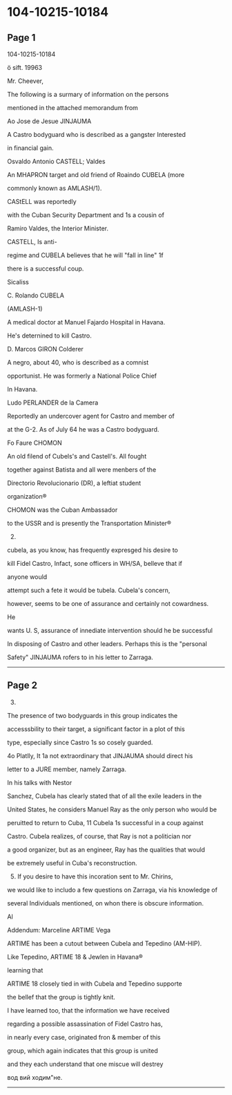 # 104-10215-10184

## Page 1

104-10215-10184

ö sift. 19963

Mr. Cheever,

The following is a surmary of information on the persons

mentioned in the attached memorandum from

Ao Jose de Jesue JINJAUMA

A Castro bodyguard who is described as a gangster Interested

in financial gain.

Osvaldo Antonio CASTELL; Valdes

An MHAPRON target and old friend of Roaindo CUBELA (more

commonly known as AMLASH/1).

CAStELL was reportedly

with the Cuban Security Department and 1s a cousin of

Ramiro Valdes, the Interior Minister.

CASTELL, Is anti-

regime and CUBELA believes that he will "fall in line" 1f

there is a successful coup.

Sicaliss

C. Rolando CUBELA

(AMLASH-1)

A medical doctor at Manuel Fajardo Hospital in Havana.

He's deternined to kill Castro.

D. Marcos GIRON Colderer

A negro, about 40, who is described as a comnist

opportunist. He was formerly a National Police Chief

In Havana.

Ludo PERLANDER de la Camera

Reportedly an undercover agent for Castro and member of

at the G-2. As of July 64 he was a Castro bodyguard.

Fo Faure CHOMON

An old filend of Cubels's and Castell's. All fought

together against Batista and all were menbers of the

Directorio Revolucionario (DR), a leftiat student

organization®

CHOMON was the Cuban Ambassador

to the USSR and is presently the Transportation Minister®

2.

cubela, as you know, has frequently expresged his desire to

kill Fidel Castro, Infact, sone officers in WH/SA, belleve that if

anyone would

attempt such a fete it would be tubela. Cubela's concern,

however, seems to be one of assurance and certainly not cowardness.

He

wants U. S, assurance of innediate intervention should he be successful

In disposing of Castro and other leaders. Perhaps this is the "personal

Safety" JINJAUMA rofers to in his letter to Zarraga.

---

## Page 2

3.

The presence of two bodyguards in this group indicates the

accesssbility to their target, a significant factor in a plot of this

type, especially since Castro 1s so cosely guarded.

4o Platlly, It 1a not extraordinary that JINJAUMA should direct his

letter to a JURE member, namely Zarraga.

In his talks with Nestor

Sanchez, Cubela has clearly stated that of all the exile leaders in the

United States, he considers Manuel Ray as the only person who would be

peruitted to return to Cuba, 11 Cubela 1s successful in a coup against

Castro. Cubela realizes, of course, that Ray is not a politician nor

a good organizer, but as an engineer, Ray has the qualities that would

be extremely useful in Cuba's reconstruction.

5. If you desire to have this incoration sent to Mr. Chirins,

we would like to includo a few questions on Zarraga, via his knowledge of

several Individuals mentioned, on whon there is obscure information.

Al

Addendum: Marceline ARTIME Vega

ARTIME has been a cutout between Cubela and Tepedino (AM-HIP).

Like Tepedino, ARTIME 18 & Jewlen in Havana®

learning that

ARTIME 18 closely tied in with Cubela and Tepedino supporte

the bellef that the group is tightly knit.

I have learned too, that the information we have received

regarding a possible assassination of Fidel Castro has,

in nearly every case, originated fron & member of this

group, which again indicates that this group is united

and they each understand that one miscue will destrey

вод вий ходим"не.

---

